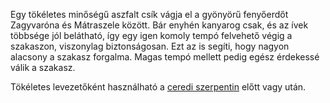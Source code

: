 Egy tökéletes minőségű aszfalt csík vágja el a gyönyörű fenyőerdőt Zagyvaróna és Mátraszele között. Bár enyhén kanyarog csak, és az ívek többsége jól belátható, így egy igen komoly tempó felvehető végig a szakaszon, viszonylag biztonságosan. Ezt az is segíti, hogy nagyon alacsony a szakasz forgalma. Magas tempó mellett pedig egész érdekessé válik a szakasz.

Tökéletes levezetőként használható a [ceredi szerpentin](#Cered) előtt vagy után.